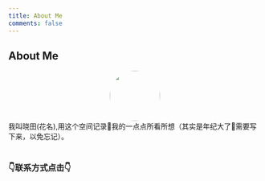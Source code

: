 ```yaml
---
title: About Me
comments: false
---
```


## About Me

<center>
<img src="https://cdn.yuque.com/yuque/0/2018/jpeg/97491/1525229787858-avatar/949ccd87-5122-49e3-b8f1-3475ccb6fd1f.jpeg?x-oss-process=image/resize,m_fill,h_200,w_200/format,png" width="100px" style="border-radius:100px"/>
</center>
我叫晓田(花名),用这个空间记录📝我的一点点所看所想（其实是年纪大了🌳需要写下来，以免忘记）。

<br/>
<br/>

### 👇联系方式点击👇
